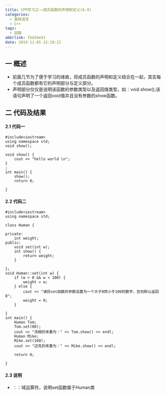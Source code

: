 ```yaml
---
title: CPP学习之——成员函数的声明和定义(6.9)
categories:
  - 基础语言
  - C++
tags:
  - 函数
abbrlink: fbd3de51
date: 2019-11-05 22:18:21
---
```

## 一 概述

* 前面几节为了便于学习的缘故，将成员函数的声明和定义结合在一起，其实每个成员函数都有它的声明部分与定义部分。 
* 声明部分仅仅是说明该函数的参数类型以及返回值类型，如：void show();该语句声明了一个返回void值并且没有参数的show函数。

<!--more-->

## 二 代码及结果

#### 2.1 代码一

```
#include<iostream>
using namespace std;
void show();

void show() {
	cout << "hello world \n";
}
;
int main() {
	show();
	return 0;

}
```

#### 2.2 代码二

```
#include<iostream>
using namespace std;

class Human {

private:
	int weight;
public:
	void set(int w);
	int show() {
		return weight;
	}

};
void Human::set(int w) {
	if (w > 0 && w < 100) {
		weight = w;
	} else {
		cout << "请将set函数的参数设置为一个大于0而小于100的数字，否则默认返回0";
		weight = 0;
	}

}
int main() {
	Human Tom;
	Tom.set(80);
	cout << "汤姆的体重为：" << Tom.show() << endl;
	Human Mike;
	Mike.set(160);
	cout << "迈克的体重为：" << Mike.show() << endl;

	return 0;

}
```

#### 2.3 说明

* ：：域运算符，说明set函数属于Human类